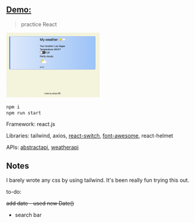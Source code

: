 ## [Demo:](https://adnjoo.github.io/weather-app/)

> practice React

<a href='https://adnjoo.github.io/weather-app/'><img src='./scrn1.png' width='250px'></a>

```
npm i
npm run start
```

Framework: react.js

Libraries: tailwind, axios, [react-switch](https://www.npmjs.com/package/react-switch), [font-awesome](https://fontawesome.com/), react-helmet

APIs: [abstractapi](https://www.abstractapi.com/), [weatherapi](https://www.weatherapi.com/)

## Notes

I barely wrote any css by using tailwind. It's been really fun trying this out.

to-do:

~~add date - used new Date()~~

- search bar

